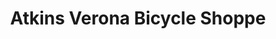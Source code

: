 ---
title: "Atkins Verona Bicycle Shoppe"
url: /verona/atkins-verona-bicycle-shoppe/
shop: Fahrrad
---